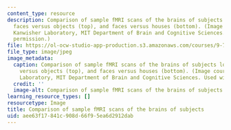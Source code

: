```yaml
---
content_type: resource
description: Comparison of sample fMRI scans of the brains of subjects looking at
  faces versus objects (top), and faces versus houses (bottom). (Image courtesy of
  Kanwisher Laboratory, MIT Department of Brain and Cognitive Sciences. Used with
  permission.)
file: https://ol-ocw-studio-app-production.s3.amazonaws.com/courses/9-71-functional-mri-of-high-level-vision-fall-2007/aee63f17841c908d66f95ea6d2912dab_9-71f07.jpg
file_type: image/jpeg
image_metadata:
  caption: Comparison of sample fMRI scans of the brains of subjects looking at faces
    versus objects (top), and faces versus houses (bottom). (Image courtesy of Kanwisher
    Laboratory, MIT Department of Brain and Cognitive Sciences. Used with permission.)
  credit: ''
  image-alt: Comparison of sample fMRI scans of the brains of subjects.
learning_resource_types: []
resourcetype: Image
title: Comparison of sample fMRI scans of the brains of subjects
uid: aee63f17-841c-908d-66f9-5ea6d2912dab
---
```

